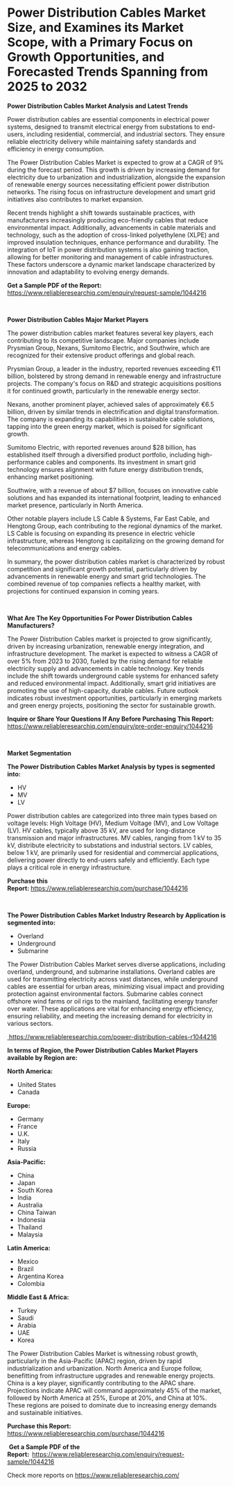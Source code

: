 <p><h1>Power Distribution Cables Market Size, and Examines its Market Scope, with a Primary Focus on Growth Opportunities, and Forecasted Trends Spanning from 2025 to 2032</h1></p><p><strong>Power Distribution Cables Market Analysis and Latest Trends</strong></p>
<p><p>Power distribution cables are essential components in electrical power systems, designed to transmit electrical energy from substations to end-users, including residential, commercial, and industrial sectors. They ensure reliable electricity delivery while maintaining safety standards and efficiency in energy consumption.</p><p>The Power Distribution Cables Market is expected to grow at a CAGR of 9% during the forecast period. This growth is driven by increasing demand for electricity due to urbanization and industrialization, alongside the expansion of renewable energy sources necessitating efficient power distribution networks. The rising focus on infrastructure development and smart grid initiatives also contributes to market expansion. </p><p>Recent trends highlight a shift towards sustainable practices, with manufacturers increasingly producing eco-friendly cables that reduce environmental impact. Additionally, advancements in cable materials and technology, such as the adoption of cross-linked polyethylene (XLPE) and improved insulation techniques, enhance performance and durability. The integration of IoT in power distribution systems is also gaining traction, allowing for better monitoring and management of cable infrastructures. These factors underscore a dynamic market landscape characterized by innovation and adaptability to evolving energy demands.</p></p>
<p><strong>Get a Sample PDF of the Report:&nbsp;</strong> <a href="https://www.reliableresearchiq.com/enquiry/request-sample/1044216?utm_campaign=1834&utm_medium=2&utm_source=Github&utm_content=ia&utm_term=13022025&utm_id=power-distribution-cables">https://www.reliableresearchiq.com/enquiry/request-sample/1044216</a></p>
<p>&nbsp;</p>
<p><strong>Power Distribution Cables Major Market Players</strong></p>
<p><p>The power distribution cables market features several key players, each contributing to its competitive landscape. Major companies include Prysmian Group, Nexans, Sumitomo Electric, and Southwire, which are recognized for their extensive product offerings and global reach.</p><p>Prysmian Group, a leader in the industry, reported revenues exceeding €11 billion, bolstered by strong demand in renewable energy and infrastructure projects. The company's focus on R&D and strategic acquisitions positions it for continued growth, particularly in the renewable energy sector.</p><p>Nexans, another prominent player, achieved sales of approximately €6.5 billion, driven by similar trends in electrification and digital transformation. The company is expanding its capabilities in sustainable cable solutions, tapping into the green energy market, which is poised for significant growth. </p><p>Sumitomo Electric, with reported revenues around $28 billion, has established itself through a diversified product portfolio, including high-performance cables and components. Its investment in smart grid technology ensures alignment with future energy distribution trends, enhancing market positioning.</p><p>Southwire, with a revenue of about $7 billion, focuses on innovative cable solutions and has expanded its international footprint, leading to enhanced market presence, particularly in North America.</p><p>Other notable players include LS Cable & Systems, Far East Cable, and Hengtong Group, each contributing to the regional dynamics of the market. LS Cable is focusing on expanding its presence in electric vehicle infrastructure, whereas Hengtong is capitalizing on the growing demand for telecommunications and energy cables.</p><p>In summary, the power distribution cables market is characterized by robust competition and significant growth potential, particularly driven by advancements in renewable energy and smart grid technologies. The combined revenue of top companies reflects a healthy market, with projections for continued expansion in coming years.</p></p>
<p>&nbsp;</p>
<p><strong>What Are The Key Opportunities For Power Distribution Cables Manufacturers?</strong></p>
<p><p>The Power Distribution Cables market is projected to grow significantly, driven by increasing urbanization, renewable energy integration, and infrastructure development. The market is expected to witness a CAGR of over 5% from 2023 to 2030, fueled by the rising demand for reliable electricity supply and advancements in cable technology. Key trends include the shift towards underground cable systems for enhanced safety and reduced environmental impact. Additionally, smart grid initiatives are promoting the use of high-capacity, durable cables. Future outlook indicates robust investment opportunities, particularly in emerging markets and green energy projects, positioning the sector for sustainable growth.</p></p>
<p><strong>Inquire or Share Your Questions If Any Before Purchasing This Report:</strong> <a href="https://www.reliableresearchiq.com/enquiry/pre-order-enquiry/1044216?utm_campaign=1834&utm_medium=2&utm_source=Github&utm_content=ia&utm_term=13022025&utm_id=power-distribution-cables">https://www.reliableresearchiq.com/enquiry/pre-order-enquiry/1044216</a></p>
<p>&nbsp;</p>
<p><strong>Market Segmentation</strong></p>
<p><strong>The Power Distribution Cables Market Analysis by types is segmented into:</strong></p>
<p><ul><li>HV</li><li>MV</li><li>LV</li></ul></p>
<p><p>Power distribution cables are categorized into three main types based on voltage levels: High Voltage (HV), Medium Voltage (MV), and Low Voltage (LV). HV cables, typically above 35 kV, are used for long-distance transmission and major infrastructures. MV cables, ranging from 1 kV to 35 kV, distribute electricity to substations and industrial sectors. LV cables, below 1 kV, are primarily used for residential and commercial applications, delivering power directly to end-users safely and efficiently. Each type plays a critical role in energy infrastructure.</p></p>
<p><strong>Purchase this Report:&nbsp;</strong><a href="https://www.reliableresearchiq.com/purchase/1044216?utm_campaign=1834&utm_medium=2&utm_source=Github&utm_content=ia&utm_term=13022025&utm_id=power-distribution-cables">https://www.reliableresearchiq.com/purchase/1044216</a></p>
<p>&nbsp;</p>
<p><strong>The Power Distribution Cables Market Industry Research by Application is segmented into:</strong></p>
<p><ul><li>Overland</li><li>Underground</li><li>Submarine</li></ul></p>
<p><p>The Power Distribution Cables Market serves diverse applications, including overland, underground, and submarine installations. Overland cables are used for transmitting electricity across vast distances, while underground cables are essential for urban areas, minimizing visual impact and providing protection against environmental factors. Submarine cables connect offshore wind farms or oil rigs to the mainland, facilitating energy transfer over water. These applications are vital for enhancing energy efficiency, ensuring reliability, and meeting the increasing demand for electricity in various sectors.</p></p>
<p><a href="https://www.reliableresearchiq.com/power-distribution-cables-r1044216?utm_campaign=1834&utm_medium=2&utm_source=Github&utm_content=ia&utm_term=13022025&utm_id=power-distribution-cables">&nbsp;https://www.reliableresearchiq.com/power-distribution-cables-r1044216</a></p>
<p><strong>In terms of Region, the Power Distribution Cables Market Players available by Region are:</strong></p>
<p>
    <p> <strong> North America: </strong>
        <ul>
            <li>United States</li>
            <li>Canada</li>
        </ul>
        </p> 
    <p> <strong> Europe: </strong>
        <ul>
            <li>Germany</li>
            <li>France</li>
            <li>U.K.</li>
            <li>Italy</li>
            <li>Russia</li>
        </ul>
        </p> 
    <p> <strong> Asia-Pacific: </strong>
        <ul>
            <li>China</li>
            <li>Japan</li>
            <li>South Korea</li>
            <li>India</li>
            <li>Australia</li>
            <li>China Taiwan</li>
            <li>Indonesia</li>
            <li>Thailand</li>
            <li>Malaysia</li>
        </ul>
        </p> 
    <p> <strong> Latin America: </strong>
        <ul>
            <li>Mexico</li>
            <li>Brazil</li>
            <li>Argentina Korea</li>
            <li>Colombia</li>
        </ul>
        </p> 
    <p> <strong> Middle East & Africa: </strong>
        <ul>
            <li>Turkey</li>
            <li>Saudi</li>
            <li>Arabia</li>
            <li>UAE</li>
            <li>Korea</li>
        </ul>
    </p>
    </p>
<p><p>The Power Distribution Cables Market is witnessing robust growth, particularly in the Asia-Pacific (APAC) region, driven by rapid industrialization and urbanization. North America and Europe follow, benefitting from infrastructure upgrades and renewable energy projects. China is a key player, significantly contributing to the APAC share. Projections indicate APAC will command approximately 45% of the market, followed by North America at 25%, Europe at 20%, and China at 10%. These regions are poised to dominate due to increasing energy demands and sustainable initiatives.</p></p>
<p><strong>Purchase this Report: </strong><a href="https://www.reliableresearchiq.com/purchase/1044216?utm_campaign=1834&utm_medium=2&utm_source=Github&utm_content=ia&utm_term=13022025&utm_id=power-distribution-cables">https://www.reliableresearchiq.com/purchase/1044216</a></p>
<p>&nbsp;<strong>Get a Sample PDF of the Report:&nbsp;&nbsp;</strong><a href="https://www.reliableresearchiq.com/enquiry/request-sample/1044216?utm_campaign=1834&utm_medium=2&utm_source=Github&utm_content=ia&utm_term=13022025&utm_id=power-distribution-cables">https://www.reliableresearchiq.com/enquiry/request-sample/1044216</a></p>
<p><strong></strong></p>
<p>Check more reports on <a href="https://www.reliableresearchiq.com/?utm_campaign=1834&utm_medium=2&utm_source=Github&utm_content=ia&utm_term=13022025&utm_id=power-distribution-cables">https://www.reliableresearchiq.com/</a></p>